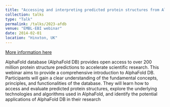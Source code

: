 ```yaml
---
title: "Accessing and interpreting predicted protein structures from AlphaFold database"
collection: talks
type: "Talk"
permalink: /talks/2023-afdb
venue: "EMBL-EBI webinar"
date: 2014-02-01
location: "Hinxton, UK"
---
```


[More information here](https://doi.org/10.6019/tol.alphafolddboct2023-w.2023.00001.1)

AlphaFold database (AlphaFold DB) provides open access to over 200 million protein structure predictions to accelerate scientific research. This webinar aims to provide a comprehensive introduction to AlphaFold DB. Participants will gain a clear understanding of the fundamental concepts, principles, and functionalities of the database. They will learn how to access and evaluate predicted protein structures, explore the underlying technologies and algorithms used in AlphaFold, and identify the potential applications of AlphaFold DB in their research